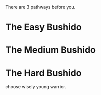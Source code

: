 There are 3 pathways before you.

# The Easy Bushido

# The Medium Bushido

# The Hard Bushido

choose wisely young warrior.

